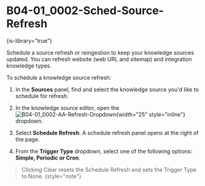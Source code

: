 # B04-01_0002-Sched-Source-Refresh

{is-library="true"}

<snippet id="B04-01_0002-Sched-Source-Refresh_snippet">



Schedule a source refresh or reingestion to keep your knowledge sources updated. You can refresh website (web URL and sitemap) and integration knowledge types.

To schedule a knowledge source refresh:

1. In the **Sources** panel, find and select the knowledge source you'd like to schedule for refresh.

2. In the knowledge source editor, open the ![B04-01_0002-AA-Refresh-Dropdown](B04-01_0002-AA-Refresh-Dropdown.png){width="25" style="inline"} dropdown.

3. Select **Schedule Refresh**. A schedule refresh panel opens at the right of the page.

4. From the **Trigger Type** dropdown, select one of the following options: **Simple, Periodic or Cron**.

> Clicking Clear resets the Schedule Refresh and sets the Trigger Type to None. {style="note"}


</snippet>
